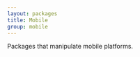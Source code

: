 ```yaml
---
layout: packages
title: Mobile
group: mobile
---
```


Packages that manipulate mobile platforms.
       
